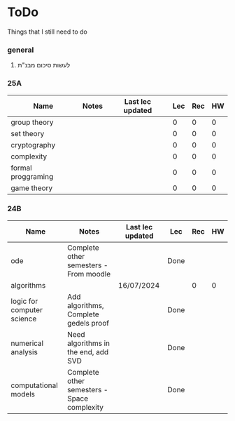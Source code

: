 # ToDo

Things that I still need to do

### general

1. לעשות סיכום מבנ"ת

### 25A

| Name | Notes | Last lec updated | Lec | Rec | HW |
|---|---|---|---|---|---|
| group theory |  |  | 0 | 0 | 0 |
| set theory |  |  | 0 | 0 | 0 |
| cryptography |  |  | 0 | 0 | 0 |
| complexity |  |  | 0 | 0 | 0 |
| formal proggraming |  |  | 0 | 0 | 0 |
| game theory |  |  | 0 | 0 | 0 |

### 24B

| Name                       | Notes                                       | Last lec updated | Lec  | Rec | HW |
| -------------------------- | ------------------------------------------- | ---------------- | ---- | --- | -- |
| ode                        | Complete other semesters - From moodle      |                  | Done |     |    |
| algorithms                 |                                             | 16/07/2024       |      | 0   | 0  |
| logic for computer science | Add algorithms, Complete gedels proof       |                  | Done |     |    |
| numerical analysis         | Need algorithms in the end, add SVD         |                  | Done |     |    |
| computational models       | Complete other semesters - Space complexity |                  | Done |     |    |
